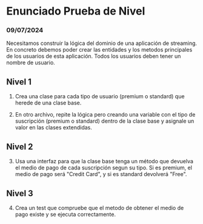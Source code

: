 # Enunciado Prueba de Nivel

### 09/07/2024

Necesitamos construir la lógica del dominio de una aplicación de streaming. En concreto debemos poder crear las entidades y los metodos principales de los usuarios de esta aplicación. Todos los usuarios deben tener un nombre de usuario.

## Nivel 1

1. Crea una clase para cada tipo de usuario (premium o standard) que herede de una clase base.

2. En otro archivo, repite la lógica pero creando una variable con el tipo de suscripción (premium o standard) dentro de la clase base y asignale un valor en las clases extendidas.

## Nivel 2

3. Usa una interfaz para que la clase base tenga un método que devuelva el medio de pago de cada suscripción segun su tipo. Si es premium, el medio de pago será "Credit Card", y si es standard devolverá "Free".

## Nivel 3

4. Crea un test que compruebe que el metodo de obtener el medio de pago existe y se ejecuta correctamente.
